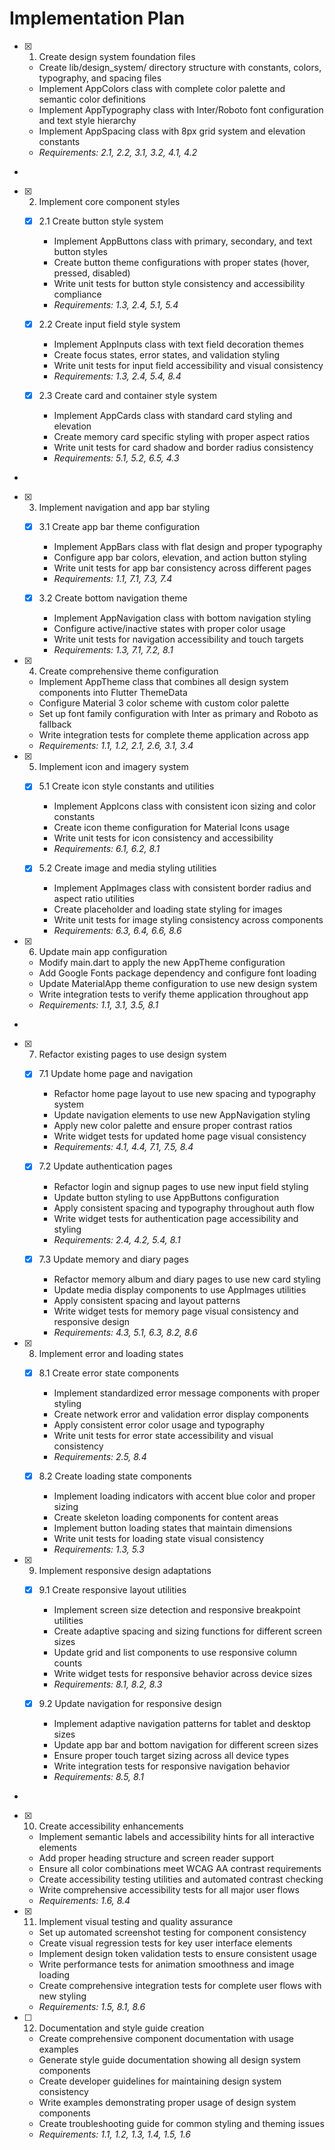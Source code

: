 # Implementation Plan

- [x] 1. Create design system foundation files





  - Create lib/design_system/ directory structure with constants, colors, typography, and spacing files
  - Implement AppColors class with complete color palette and semantic color definitions
  - Implement AppTypography class with Inter/Roboto font configuration and text style hierarchy
  - Implement AppSpacing class with 8px grid system and elevation constants
  - _Requirements: 2.1, 2.2, 3.1, 3.2, 4.1, 4.2_
-

- [x] 2. Implement core component styles



  - [x] 2.1 Create button style system


    - Implement AppButtons class with primary, secondary, and text button styles
    - Create button theme configurations with proper states (hover, pressed, disabled)
    - Write unit tests for button style consistency and accessibility compliance
    - _Requirements: 1.3, 2.4, 5.1, 5.4_

  - [x] 2.2 Create input field style system


    - Implement AppInputs class with text field decoration themes
    - Create focus states, error states, and validation styling
    - Write unit tests for input field accessibility and visual consistency
    - _Requirements: 1.3, 2.4, 5.4, 8.4_

  - [x] 2.3 Create card and container style system


    - Implement AppCards class with standard card styling and elevation
    - Create memory card specific styling with proper aspect ratios
    - Write unit tests for card shadow and border radius consistency
    - _Requirements: 5.1, 5.2, 6.5, 4.3_
-

- [x] 3. Implement navigation and app bar styling




  - [x] 3.1 Create app bar theme configuration


    - Implement AppBars class with flat design and proper typography
    - Configure app bar colors, elevation, and action button styling
    - Write unit tests for app bar consistency across different pages
    - _Requirements: 1.1, 7.1, 7.3, 7.4_

  - [x] 3.2 Create bottom navigation theme


    - Implement AppNavigation class with bottom navigation styling
    - Configure active/inactive states with proper color usage
    - Write unit tests for navigation accessibility and touch targets
    - _Requirements: 1.3, 7.1, 7.2, 8.1_

- [x] 4. Create comprehensive theme configuration





  - Implement AppTheme class that combines all design system components into Flutter ThemeData
  - Configure Material 3 color scheme with custom color palette
  - Set up font family configuration with Inter as primary and Roboto as fallback
  - Write integration tests for complete theme application across app
  - _Requirements: 1.1, 1.2, 2.1, 2.6, 3.1, 3.4_

- [x] 5. Implement icon and imagery system





  - [x] 5.1 Create icon style constants and utilities


    - Implement AppIcons class with consistent icon sizing and color constants
    - Create icon theme configuration for Material Icons usage
    - Write unit tests for icon consistency and accessibility
    - _Requirements: 6.1, 6.2, 8.1_

  - [x] 5.2 Create image and media styling utilities


    - Implement AppImages class with consistent border radius and aspect ratio utilities
    - Create placeholder and loading state styling for images
    - Write unit tests for image styling consistency across components
    - _Requirements: 6.3, 6.4, 6.6, 8.6_

- [x] 6. Update main app configuration





  - Modify main.dart to apply the new AppTheme configuration
  - Add Google Fonts package dependency and configure font loading
  - Update MaterialApp theme configuration to use new design system
  - Write integration tests to verify theme application throughout app
  - _Requirements: 1.1, 3.1, 3.5, 8.1_
-

- [x] 7. Refactor existing pages to use design system




  - [x] 7.1 Update home page and navigation


    - Refactor home page layout to use new spacing and typography system
    - Update navigation elements to use new AppNavigation styling
    - Apply new color palette and ensure proper contrast ratios
    - Write widget tests for updated home page visual consistency
    - _Requirements: 4.1, 4.4, 7.1, 7.5, 8.4_

  - [x] 7.2 Update authentication pages


    - Refactor login and signup pages to use new input field styling
    - Update button styling to use AppButtons configuration
    - Apply consistent spacing and typography throughout auth flow
    - Write widget tests for authentication page accessibility and styling
    - _Requirements: 2.4, 4.2, 5.4, 8.1_

  - [x] 7.3 Update memory and diary pages


    - Refactor memory album and diary pages to use new card styling
    - Update media display components to use AppImages utilities
    - Apply consistent spacing and layout patterns
    - Write widget tests for memory page visual consistency and responsive design
    - _Requirements: 4.3, 5.1, 6.3, 8.2, 8.6_

- [x] 8. Implement error and loading states





  - [x] 8.1 Create error state components


    - Implement standardized error message components with proper styling
    - Create network error and validation error display components
    - Apply consistent error color usage and typography
    - Write unit tests for error state accessibility and visual consistency
    - _Requirements: 2.5, 8.4_

  - [x] 8.2 Create loading state components


    - Implement loading indicators with accent blue color and proper sizing
    - Create skeleton loading components for content areas
    - Implement button loading states that maintain dimensions
    - Write unit tests for loading state visual consistency
    - _Requirements: 1.3, 5.3_

- [x] 9. Implement responsive design adaptations





  - [x] 9.1 Create responsive layout utilities


    - Implement screen size detection and responsive breakpoint utilities
    - Create adaptive spacing and sizing functions for different screen sizes
    - Update grid and list components to use responsive column counts
    - Write widget tests for responsive behavior across device sizes
    - _Requirements: 8.1, 8.2, 8.3_

  - [x] 9.2 Update navigation for responsive design


    - Implement adaptive navigation patterns for tablet and desktop sizes
    - Update app bar and bottom navigation for different screen sizes
    - Ensure proper touch target sizing across all device types
    - Write integration tests for responsive navigation behavior
    - _Requirements: 8.5, 8.1_
-

- [x] 10. Create accessibility enhancements



  - Implement semantic labels and accessibility hints for all interactive elements
  - Add proper heading structure and screen reader support
  - Ensure all color combinations meet WCAG AA contrast requirements
  - Create accessibility testing utilities and automated contrast checking
  - Write comprehensive accessibility tests for all major user flows
  - _Requirements: 1.6, 8.4_

- [x] 11. Implement visual testing and quality assurance




  - Set up automated screenshot testing for component consistency
  - Create visual regression tests for key user interface elements
  - Implement design token validation tests to ensure consistent usage
  - Write performance tests for animation smoothness and image loading
  - Create comprehensive integration tests for complete user flows with new styling
  - _Requirements: 1.5, 8.1, 8.6_

- [ ] 12. Documentation and style guide creation

  - Create comprehensive component documentation with usage examples
  - Generate style guide documentation showing all design system components
  - Create developer guidelines for maintaining design system consistency
  - Write examples demonstrating proper usage of design system components
  - Create troubleshooting guide for common styling and theming issues
  - _Requirements: 1.1, 1.2, 1.3, 1.4, 1.5, 1.6_